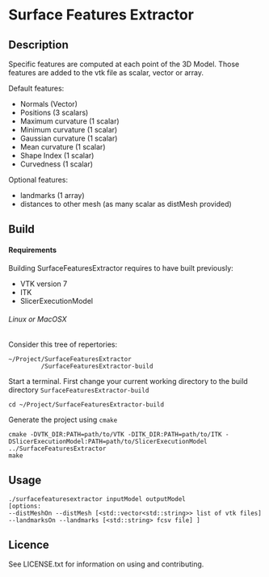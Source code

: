 # Surface Features Extractor

## Description

Specific features are computed at each point of the 3D Model. Those features are added to the vtk file as scalar, vector or array.

Default features: 
  
  * Normals (Vector)
  * Positions (3 scalars)
  * Maximum curvature (1 scalar)
  * Minimum curvature (1 scalar)
  * Gaussian curvature (1 scalar)
  * Mean curvature (1 scalar)
  * Shape Index (1 scalar)
  * Curvedness (1 scalar)

Optional features:

  * landmarks (1 array)
  * distances to other mesh (as many scalar as distMesh provided)

## Build

#### Requirements 

Building SurfaceFeaturesExtractor requires to have built previously:

* VTK version 7
* ITK 
* SlicerExecutionModel


###### Linux or MacOSX 

Consider this tree of repertories:
```
~/Project/SurfaceFeaturesExtractor
         /SurfaceFeaturesExtractor-build
```

Start a terminal.
First change your current working directory to the build directory ```SurfaceFeaturesExtractor-build```
```
cd ~/Project/SurfaceFeaturesExtractor-build
```

Generate the project using ```cmake```
```
cmake -DVTK_DIR:PATH=path/to/VTK -DITK_DIR:PATH=path/to/ITK -DSlicerExecutionModel:PATH=path/to/SlicerExecutionModel ../SurfaceFeaturesExtractor
make
```


## Usage

```
./surfacefeaturesextractor inputModel outputModel 
[options: 
--distMeshOn --distMesh [<std::vector<std::string>> list of vtk files]
--landmarksOn --landmarks [<std::string> fcsv file] ]
```


## Licence

See LICENSE.txt for information on using and contributing.